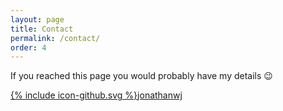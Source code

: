 ```yaml
---
layout: page
title: Contact
permalink: /contact/
order: 4
---
```


If you reached this page you would probably have my details 😉

<a href="https://github.com/jonathanwj"><span class="icon icon--github">{% include icon-github.svg %}</span><span class="username">jonathanwj</span></a>
